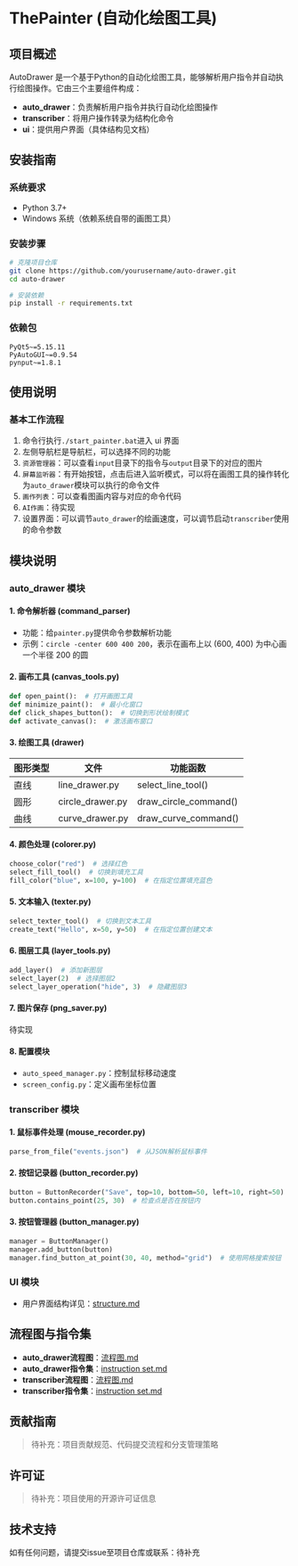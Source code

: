# ThePainter (自动化绘图工具)

## 项目概述
AutoDrawer 是一个基于Python的自动化绘图工具，能够解析用户指令并自动执行绘图操作。它由三个主要组件构成：
- **auto_drawer**：负责解析用户指令并执行自动化绘图操作
- **transcriber**：将用户操作转录为结构化命令
- **ui**：提供用户界面（具体结构见文档）

## 安装指南

### 系统要求
- Python 3.7+
- Windows 系统（依赖系统自带的画图工具）

### 安装步骤
```bash
# 克隆项目仓库
git clone https://github.com/yourusername/auto-drawer.git
cd auto-drawer

# 安装依赖
pip install -r requirements.txt
```

### 依赖包
```text
PyQt5~=5.15.11
PyAutoGUI~=0.9.54
pynput~=1.8.1
```

## 使用说明

### 基本工作流程
1. 命令行执行`./start_painter.bat`进入 ui 界面
2. 左侧导航栏是导航栏，可以选择不同的功能
3. `资源管理器`：可以查看`input`目录下的指令与`output`目录下的对应的图片
4. `屏幕监听器`：有开始按钮，点击后进入监听模式，可以将在画图工具的操作转化为`auto_drawer`模块可以执行的命令文件
5. `画作列表`：可以查看图画内容与对应的命令代码
6. `AI作画`：待实现
7. 设置界面：可以调节`auto_drawer`的绘画速度，可以调节启动`transcriber`使用的命令参数

## 模块说明

### auto_drawer 模块
#### 1. 命令解析器 (command_parser)
- 功能：给`painter.py`提供命令参数解析功能
- 示例：`circle -center 600 400 200`，表示在画布上以 (600, 400) 为中心画一个半径 200 的圆

#### 2. 画布工具 (canvas_tools.py)
```python
def open_paint():  # 打开画图工具
def minimize_paint():  # 最小化窗口
def click_shapes_button():  # 切换到形状绘制模式
def activate_canvas():  # 激活画布窗口
```

#### 3. 绘图工具 (drawer)
| 图形类型   | 文件               | 功能函数              |
|------------|--------------------|-----------------------|
| 直线       | line_drawer.py     | select_line_tool()    |
| 圆形       | circle_drawer.py   | draw_circle_command() |
| 曲线       | curve_drawer.py    | draw_curve_command()  |

#### 4. 颜色处理 (colorer.py)
```python
choose_color("red")  # 选择红色
select_fill_tool()  # 切换到填充工具
fill_color("blue", x=100, y=100)  # 在指定位置填充蓝色
```

#### 5. 文本输入 (texter.py)
```python
select_texter_tool()  # 切换到文本工具
create_text("Hello", x=50, y=50)  # 在指定位置创建文本
```

#### 6. 图层工具 (layer_tools.py)
```python
add_layer()  # 添加新图层
select_layer(2)  # 选择图层2
select_layer_operation("hide", 3)  # 隐藏图层3
```

#### 7. 图片保存 (png_saver.py)
待实现

#### 8. 配置模块
- `auto_speed_manager.py`：控制鼠标移动速度
- `screen_config.py`：定义画布坐标位置

### transcriber 模块
#### 1. 鼠标事件处理 (mouse_recorder.py)
```python
parse_from_file("events.json")  # 从JSON解析鼠标事件
```

#### 2. 按钮记录器 (button_recorder.py)
```python
button = ButtonRecorder("Save", top=10, bottom=50, left=10, right=50)
button.contains_point(25, 30)  # 检查点是否在按钮内
```

#### 3. 按钮管理器 (button_manager.py)
```python
manager = ButtonManager()
manager.add_button(button)
manager.find_button_at_point(30, 40, method="grid")  # 使用网格搜索按钮
```

### UI 模块
- 用户界面结构详见：[structure.md](ui/structure.md)

## 流程图与指令集
- **auto_drawer流程图**：[流程图.md](auto_drawer/流程图.md)
- **auto_drawer指令集**：[instruction set.md](auto_drawer/instruction%20set.md)
- **transcriber流程图**：[流程图.md](transcriber/流程图.md)
- **transcriber指令集**：[instruction set.md](transcriber/instruction%20set.md)

## 贡献指南
> 待补充：项目贡献规范、代码提交流程和分支管理策略

## 许可证
> 待补充：项目使用的开源许可证信息

## 技术支持
如有任何问题，请提交issue至项目仓库或联系：待补充
